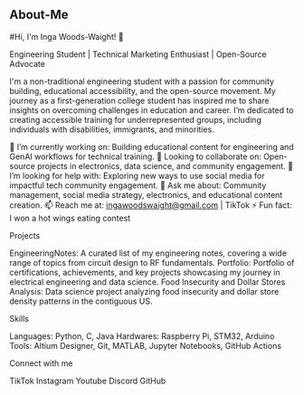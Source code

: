 ## About-Me

#Hi, I'm Inga Woods-Waight! 👋

Engineering Student | Technical Marketing Enthusiast | Open-Source Advocate

I'm a non-traditional engineering student with a passion for community building, educational accessibility, and the open-source movement. My journey as a first-generation college student has inspired me to share insights on overcoming challenges in education and career. I’m dedicated to creating accessible training for underrepresented groups, including individuals with disabilities, immigrants, and minorities.

🔭 I’m currently working on: Building educational content for engineering and GenAI workflows for technical training.
👯 Looking to collaborate on: Open-source projects in electronics, data science, and community engagement.
🤔 I’m looking for help with: Exploring new ways to use social media for impactful tech community engagement.
💬 Ask me about: Community management, social media strategy, electronics, and educational content creation.
📫 Reach me at: ingawoodswaight@gmail.com | TikTok
⚡ Fun fact: I won a hot wings eating contest

Projects

EngineeringNotes: A curated list of my engineering notes, covering a wide range of topics from circuit design to RF fundamentals.
Portfolio: Portfolio of certifications, achievements, and key projects showcasing my journey in electrical engineering and data science.
Food Insecurity and Dollar Stores Analysis: Data science project analyzing food insecurity and dollar store density patterns in the contiguous US.

Skills

Languages: Python, C, Java
Hardwares: Raspberry Pi, STM32, Arduino
Tools: Altium Designer, Git, MATLAB, Jupyter Notebooks, GitHub Actions

Connect with me

TikTok
Instagram
Youtube
Discord
GitHub
